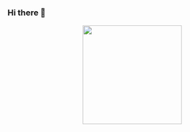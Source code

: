 ### Hi there 👋
<div id="header" align="center">
  <img src="[https://media0.giphy.com/media/v1.Y2lkPTc5MGI3NjExYjg0Nmg0NzFhNzRqczU1c2gwZWhjMDZ5dzY3OG9oOTM0ODdxeDlyaCZlcD12MV9pbnRlcm5hbF9naWZfYnlfaWQmY3Q9cw/H7f5ZGjvKXBaLbBigO/giphy.gif](https://images-cdn.exchange.art/qshqgr0cjqmr5phD1tK-3gnohYWmfcXwx6VWnk27o38?ext=fastly&optimize=medium)" width="200"/>
</div>
<!--
**logan858/logan858** is a ✨ _special_ ✨ repository because its `README.md` (this file) appears on your GitHub profile.

Here are some ideas to get you started:

- 🔭 I’m currently working on ...
- 🌱 I’m currently learning ...
- 👯 I’m looking to collaborate on ...
- 🤔 I’m looking for help with ...
- 💬 Ask me about ...
- 📫 How to reach me: ...
- 😄 Pronouns: ...
- ⚡ Fun fact: ...
-->
